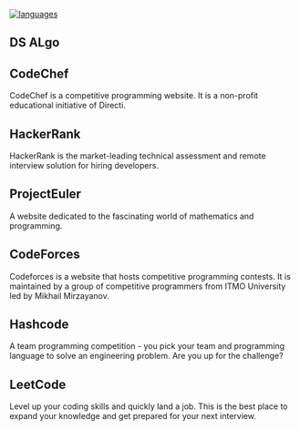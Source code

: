 [![languages](https://img.shields.io/github/languages/count/constusername/competitive_programming?style=flat-square)]()
## DS ALgo
## CodeChef
CodeChef is a competitive programming website. It is a non-profit educational initiative of Directi.
## HackerRank
HackerRank is the market-leading technical assessment and remote interview solution for hiring developers.
## ProjectEuler
A website dedicated to the fascinating world of mathematics and programming.
## CodeForces
Codeforces is a website that hosts competitive programming contests.
It is maintained by a group of competitive programmers from ITMO University led by Mikhail Mirzayanov.
## Hashcode
A team programming competition - you pick your team and programming language to solve an engineering problem.
Are you up for the challenge?
## LeetCode
Level up your coding skills and quickly land a job. This is the best place to expand your knowledge and 
get prepared for your next interview.
